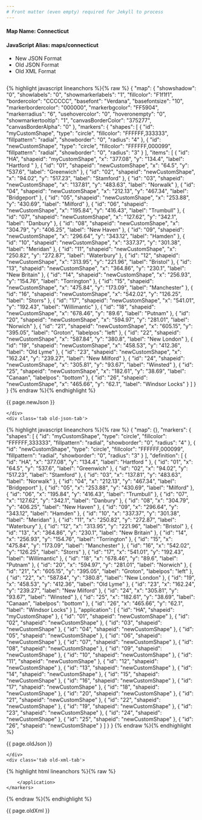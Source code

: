 ```yaml
---
# Front matter (even empty) required for Jekyll to process
---
```


#### Map Name: Connecticut

#### JavaScript Alias: maps/connecticut


<ul class='code-tabs'>
    <li class='active'>
        <a data-toggle='new-json'>New JSON Format</a>
    </li>
    <li>
        <a data-toggle='old-json'>Old JSON Format</a>
    </li>
    <li>
        <a data-toggle='old-xml'>Old XML Format</a>
    </li>
</ul>
<div class='tab-content'>
    <pre class='plain-code'></pre>
    <div class='tab new-json-tab active'>
{% highlight javascript lineanchors %}{% raw %}
{
    "map": {
        "showshadow": "0",
        "showlabels": "0",
        "showmarkerlabels": "1",
        "fillcolor": "F1f1f1",
        "bordercolor": "CCCCCC",
        "basefont": "Verdana",
        "basefontsize": "10",
        "markerbordercolor": "000000",
        "markerbgcolor": "FF5904",
        "markerradius": "6",
        "usehovercolor": "0",
        "hoveronempty": "0",
        "showmarkertooltip": "1",
        "canvasBorderColor": "375277",
        "canvasBorderAlpha": "0"
    },
    "markers": {
        "shapes": [
            {
                "id": "myCustomShape",
                "type": "circle",
                "fillcolor": "FFFFFF,333333",
                "fillpattern": "radial",
                "showborder": "0",
                "radius": "4"
            },
            {
                "id": "newCustomShape",
                "type": "circle",
                "fillcolor": "FFFFFF,000099",
                "fillpattern": "radial",
                "showborder": "0",
                "radius": "3"
            }
        ],
        "items": [
            {
                "id": "HA",
                "shapeid": "myCustomShape",
                "x": "377.08",
                "y": "134.4",
                "label": "Hartford "
            },
            {
                "id": "01",
                "shapeid": "newCustomShape",
                "x": "64.5",
                "y": "537.6",
                "label": "Greenwich"
            },
            {
                "id": "02",
                "shapeid": "newCustomShape",
                "x": "94.02",
                "y": "517.23",
                "label": "Stamford"
            },
            {
                "id": "03",
                "shapeid": "newCustomShape",
                "x": "137.81",
                "y": "483.63",
                "label": "Norwalk"
            },
            {
                "id": "04",
                "shapeid": "newCustomShape",
                "x": "212.13",
                "y": "467.34",
                "label": "Bridgeport"
            },
            {
                "id": "05",
                "shapeid": "newCustomShape",
                "x": "253.88",
                "y": "430.69",
                "label": "Milford"
            },
            {
                "id": "06",
                "shapeid": "newCustomShape",
                "x": "195.84",
                "y": "416.43",
                "label": "Trumbull"
            },
            {
                "id": "07",
                "shapeid": "newCustomShape",
                "x": "127.62",
                "y": "342.1",
                "label": "Danbury"
            },
            {
                "id": "08",
                "shapeid": "newCustomShape",
                "x": "304.79",
                "y": "406.25",
                "label": "New Haven"
            },
            {
                "id": "09",
                "shapeid": "newCustomShape",
                "x": "296.64",
                "y": "343.12",
                "label": "Hamden"
            },
            {
                "id": "10",
                "shapeid": "newCustomShape",
                "x": "337.37",
                "y": "301.38",
                "label": "Meridan"
            },
            {
                "id": "11",
                "shapeid": "newCustomShape",
                "x": "250.82",
                "y": "272.87",
                "label": "Waterbury"
            },
            {
                "id": "12",
                "shapeid": "newCustomShape",
                "x": "313.95",
                "y": "221.96",
                "label": "Bristol"
            },
            {
                "id": "13",
                "shapeid": "newCustomShape",
                "x": "364.86",
                "y": "230.1",
                "label": "New Britain"
            },
            {
                "id": "14",
                "shapeid": "newCustomShape",
                "x": "256.93",
                "y": "154.76",
                "label": "Torrington"
            },
            {
                "id": "15",
                "shapeid": "newCustomShape",
                "x": "475.84",
                "y": "173.09",
                "label": "Manchester"
            },
            {
                "id": "16",
                "shapeid": "newCustomShape",
                "x": "542.02",
                "y": "126.25",
                "label": "Storrs"
            },
            {
                "id": "17",
                "shapeid": "newCustomShape",
                "x": "541.01",
                "y": "192.43",
                "label": "Willimantic"
            },
            {
                "id": "18",
                "shapeid": "newCustomShape",
                "x": "678.46",
                "y": "89.6",
                "label": "Putnam"
            },
            {
                "id": "20",
                "shapeid": "newCustomShape",
                "x": "594.97",
                "y": "281.01",
                "label": "Norwich"
            },
            {
                "id": "21",
                "shapeid": "newCustomShape",
                "x": "605.15",
                "y": "395.05",
                "label": "Groton",
                "labelpos": "left"
            },
            {
                "id": "22",
                "shapeid": "newCustomShape",
                "x": "587.84",
                "y": "380.8",
                "label": "New London"
            },
            {
                "id": "19",
                "shapeid": "newCustomShape",
                "x": "458.53",
                "y": "412.36",
                "label": "Old Lyme"
            },
            {
                "id": "23",
                "shapeid": "newCustomShape",
                "x": "162.24",
                "y": "239.27",
                "label": "New Milford"
            },
            {
                "id": "24",
                "shapeid": "newCustomShape",
                "x": "305.81",
                "y": "93.67",
                "label": "Winsted"
            },
            {
                "id": "25",
                "shapeid": "newCustomShape",
                "x": "182.61",
                "y": "38.69",
                "label": "Canaan",
                "labelpos": "bottom"
            },
            {
                "id": "26",
                "shapeid": "newCustomShape",
                "x": "465.66",
                "y": "62.1",
                "label": "Windsor Locks"
            }
        ]
    }
}
{% endraw %}{% endhighlight %}


<p class='text-success'>{{ page.newJson }}</p>

    </div>
    <div class='tab old-json-tab'>
{% highlight javascript lineanchors %}{% raw %}
{
    "map": {},
    "markers": {
        "shapes": [
            {
                "id": "myCustomShape",
                "type": "circle",
                "fillcolor": "FFFFFF,333333",
                "fillpattern": "radial",
                "showborder": "0",
                "radius": "4"
            },
            {
                "id": "newCustomShape",
                "type": "circle",
                "fillcolor": "FFFFFF,000099",
                "fillpattern": "radial",
                "showborder": "0",
                "radius": "3"
            }
        ],
        "definition": [
            {
                "id": "HA",
                "x": "377.08",
                "y": "134.4",
                "label": "Hartford "
            },
            {
                "id": "01",
                "x": "64.5",
                "y": "537.6",
                "label": "Greenwich"
            },
            {
                "id": "02",
                "x": "94.02",
                "y": "517.23",
                "label": "Stamford"
            },
            {
                "id": "03",
                "x": "137.81",
                "y": "483.63",
                "label": "Norwalk"
            },
            {
                "id": "04",
                "x": "212.13",
                "y": "467.34",
                "label": "Bridgeport"
            },
            {
                "id": "05",
                "x": "253.88",
                "y": "430.69",
                "label": "Milford"
            },
            {
                "id": "06",
                "x": "195.84",
                "y": "416.43",
                "label": "Trumbull"
            },
            {
                "id": "07",
                "x": "127.62",
                "y": "342.1",
                "label": "Danbury"
            },
            {
                "id": "08",
                "x": "304.79",
                "y": "406.25",
                "label": "New Haven"
            },
            {
                "id": "09",
                "x": "296.64",
                "y": "343.12",
                "label": "Hamden"
            },
            {
                "id": "10",
                "x": "337.37",
                "y": "301.38",
                "label": "Meridan"
            },
            {
                "id": "11",
                "x": "250.82",
                "y": "272.87",
                "label": "Waterbury"
            },
            {
                "id": "12",
                "x": "313.95",
                "y": "221.96",
                "label": "Bristol"
            },
            {
                "id": "13",
                "x": "364.86",
                "y": "230.1",
                "label": "New Britain"
            },
            {
                "id": "14",
                "x": "256.93",
                "y": "154.76",
                "label": "Torrington"
            },
            {
                "id": "15",
                "x": "475.84",
                "y": "173.09",
                "label": "Manchester"
            },
            {
                "id": "16",
                "x": "542.02",
                "y": "126.25",
                "label": "Storrs"
            },
            {
                "id": "17",
                "x": "541.01",
                "y": "192.43",
                "label": "Willimantic"
            },
            {
                "id": "18",
                "x": "678.46",
                "y": "89.6",
                "label": "Putnam"
            },
            {
                "id": "20",
                "x": "594.97",
                "y": "281.01",
                "label": "Norwich"
            },
            {
                "id": "21",
                "x": "605.15",
                "y": "395.05",
                "label": "Groton",
                "labelpos": "left"
            },
            {
                "id": "22",
                "x": "587.84",
                "y": "380.8",
                "label": "New London"
            },
            {
                "id": "19",
                "x": "458.53",
                "y": "412.36",
                "label": "Old Lyme"
            },
            {
                "id": "23",
                "x": "162.24",
                "y": "239.27",
                "label": "New Milford"
            },
            {
                "id": "24",
                "x": "305.81",
                "y": "93.67",
                "label": "Winsted"
            },
            {
                "id": "25",
                "x": "182.61",
                "y": "38.69",
                "label": "Canaan",
                "labelpos": "bottom"
            },
            {
                "id": "26",
                "x": "465.66",
                "y": "62.1",
                "label": "Windsor Locks"
            }
        ],
        "application": [
            {
                "id": "HA",
                "shapeid": "myCustomShape"
            },
            {
                "id": "01",
                "shapeid": "newCustomShape"
            },
            {
                "id": "02",
                "shapeid": "newCustomShape"
            },
            {
                "id": "03",
                "shapeid": "newCustomShape"
            },
            {
                "id": "04",
                "shapeid": "newCustomShape"
            },
            {
                "id": "05",
                "shapeid": "newCustomShape"
            },
            {
                "id": "06",
                "shapeid": "newCustomShape"
            },
            {
                "id": "07",
                "shapeid": "newCustomShape"
            },
            {
                "id": "08",
                "shapeid": "newCustomShape"
            },
            {
                "id": "09",
                "shapeid": "newCustomShape"
            },
            {
                "id": "10",
                "shapeid": "newCustomShape"
            },
            {
                "id": "11",
                "shapeid": "newCustomShape"
            },
            {
                "id": "12",
                "shapeid": "newCustomShape"
            },
            {
                "id": "13",
                "shapeid": "newCustomShape"
            },
            {
                "id": "14",
                "shapeid": "newCustomShape"
            },
            {
                "id": "15",
                "shapeid": "newCustomShape"
            },
            {
                "id": "16",
                "shapeid": "newCustomShape"
            },
            {
                "id": "17",
                "shapeid": "newCustomShape"
            },
            {
                "id": "18",
                "shapeid": "newCustomShape"
            },
            {
                "id": "20",
                "shapeid": "newCustomShape"
            },
            {
                "id": "21",
                "shapeid": "newCustomShape"
            },
            {
                "id": "22",
                "shapeid": "newCustomShape"
            },
            {
                "id": "19",
                "shapeid": "newCustomShape"
            },
            {
                "id": "23",
                "shapeid": "newCustomShape"
            },
            {
                "id": "24",
                "shapeid": "newCustomShape"
            },
            {
                "id": "25",
                "shapeid": "newCustomShape"
            },
            {
                "id": "26",
                "shapeid": "newCustomShape"
            }
        ]
    }
}
{% endraw %}{% endhighlight %}


<p class='text-success'>{{ page.oldJson }}</p>

    </div>
    <div class='tab old-xml-tab'>
{% highlight html lineanchors %}{% raw %}
<map>
	<markers>
	   <shapes>
	        <shape id ='myCustomShape' type='circle' fillColor='FFFFFF,333333' fillPattern='radial' showBorder='0' radius='4'/>
			 <shape id ='newCustomShape' type='circle' fillColor='FFFFFF,000099' fillPattern='radial' showBorder='0' radius='3'/>
		</shapes>
		<definition>
			<marker id='HA' x='377.08' y='134.4' label='Hartford '  />
			<marker id='01' x='64.5' y='537.6' label='Greenwich'  />
			<marker id='02' x='94.02' y='517.23' label='Stamford'  />
			<marker id='03' x='137.81' y='483.63' label='Norwalk'  />
			<marker id='04' x='212.13' y='467.34' label='Bridgeport'  />
			<marker id='05' x='253.88' y='430.69' label='Milford'  />
			<marker id='06' x='195.84' y='416.43' label='Trumbull'  />
			<marker id='07' x='127.62' y='342.1' label='Danbury'  />
			<marker id='08' x='304.79' y='406.25' label='New Haven'  />
			<marker id='09' x='296.64' y='343.12' label='Hamden'  />
			<marker id='10' x='337.37' y='301.38' label='Meridan'  />
			<marker id='11' x='250.82' y='272.87' label='Waterbury'  />
			<marker id='12' x='313.95' y='221.96' label='Bristol'  />
			<marker id='13' x='364.86' y='230.1' label='New Britain'  />
			<marker id='14' x='256.93' y='154.76' label='Torrington'  />
			<marker id='15' x='475.84' y='173.09' label='Manchester'  />
			<marker id='16' x='542.02' y='126.25' label='Storrs'  />
			<marker id='17' x='541.01' y='192.43' label='Willimantic'  />
			<marker id='18' x='678.46' y='89.6' label='Putnam'  />
			<marker id='20' x='594.97' y='281.01' label='Norwich'  />
			<marker id='21' x='605.15' y='395.05' label='Groton' labelPos='left'  />
			<marker id='22' x='587.84' y='380.8' label='New London'  />
			<marker id='19' x='458.53' y='412.36' label='Old Lyme'  />
			<marker id='23' x='162.24' y='239.27' label='New Milford'  />
			<marker id='24' x='305.81' y='93.67' label='Winsted'  />
			<marker id='25' x='182.61' y='38.69' label='Canaan' labelPos='bottom' />
			<marker id='26' x='465.66' y='62.1' label='Windsor Locks'  />
		</definition>
		<application>
			<marker id='HA' shapeId='myCustomShape'  />
			<marker id='01' shapeId='newCustomShape'  />
			<marker id='02' shapeId='newCustomShape'  />
			<marker id='03' shapeId='newCustomShape'  />
			<marker id='04' shapeId='newCustomShape'  />
			<marker id='05' shapeId='newCustomShape'  />
			<marker id='06' shapeId='newCustomShape'  />
			<marker id='07' shapeId='newCustomShape'  />
			<marker id='08' shapeId='newCustomShape'  />
			<marker id='09' shapeId='newCustomShape'  />
			<marker id='10' shapeId='newCustomShape'  />
			<marker id='11' shapeId='newCustomShape'  />
			<marker id='12' shapeId='newCustomShape'  />
			<marker id='13' shapeId='newCustomShape'  />
			<marker id='14' shapeId='newCustomShape'  />
			<marker id='15' shapeId='newCustomShape'  />
			<marker id='16' shapeId='newCustomShape'  />
			<marker id='17' shapeId='newCustomShape'  />
			<marker id='18' shapeId='newCustomShape'  />
			<marker id='20' shapeId='newCustomShape'  />
			<marker id='21' shapeId='newCustomShape'  />
			<marker id='22' shapeId='newCustomShape'  />
			<marker id='19' shapeId='newCustomShape'  />
			<marker id='23' shapeId='newCustomShape'  />
			<marker id='24' shapeId='newCustomShape'  />
			<marker id='25' shapeId='newCustomShape'  />
			<marker id='26' shapeId='newCustomShape'  />

		</application>
	</markers>
</map>
{% endraw %}{% endhighlight %}

<p class='text-success'>{{ page.oldXml }}</p>

</div>
</div>

